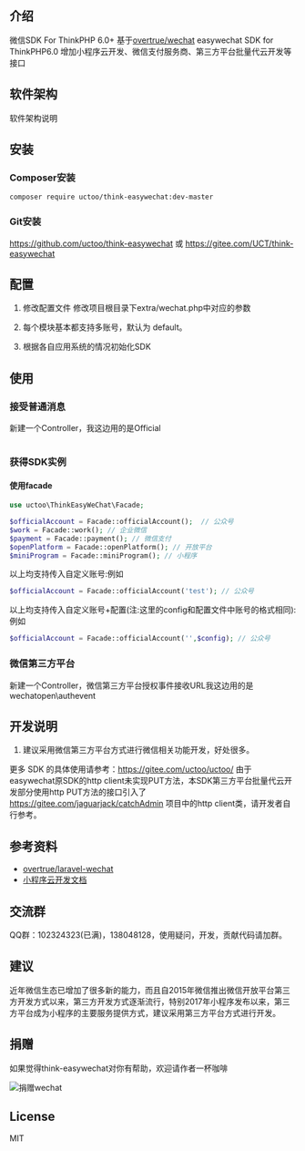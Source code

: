 
## 介绍
  微信SDK For ThinkPHP 6.0+ 基于[overtrue/wechat](https://github.com/overtrue/wechat)
  easywechat SDK for ThinkPHP6.0
  增加小程序云开发、微信支付服务商、第三方平台批量代云开发等接口
  
## 软件架构
软件架构说明


## 安装
### Composer安装
~~~
composer require uctoo/think-easywechat:dev-master
~~~
### Git安装
https://github.com/uctoo/think-easywechat
或
https://gitee.com/UCT/think-easywechat

## 配置
1. 修改配置文件
修改项目根目录下extra/wechat.php中对应的参数

2. 每个模块基本都支持多账号，默认为 default。

3. 根据各自应用系统的情况初始化SDK

## 使用
### 接受普通消息
新建一个Controller，我这边用的是Official
```php


```
### 获得SDK实例
#### 使用facade
```php
use uctoo\ThinkEasyWeChat\Facade;

$officialAccount = Facade::officialAccount();  // 公众号
$work = Facade::work(); // 企业微信
$payment = Facade::payment(); // 微信支付
$openPlatform = Facade::openPlatform(); // 开放平台
$miniProgram = Facade::miniProgram(); // 小程序  
```
以上均支持传入自定义账号:例如
```php
$officialAccount = Facade::officialAccount('test'); // 公众号
```

以上均支持传入自定义账号+配置(注:这里的config和配置文件中账号的格式相同):例如
```php
$officialAccount = Facade::officialAccount('',$config); // 公众号
```
### 微信第三方平台
新建一个Controller，微信第三方平台授权事件接收URL我这边用的是wechatopen\authevent



## 开发说明

1.  建议采用微信第三方平台方式进行微信相关功能开发，好处很多。

 更多 SDK 的具体使用请参考：https://gitee.com/uctoo/uctoo/
 由于easywechat原SDK的http client未实现PUT方法，本SDK第三方平台批量代云开发部分使用http PUT方法的接口引入了 https://gitee.com/jaguarjack/catchAdmin 项目中的http client类，请开发者自行参考。
 

## 参考资料
- [overtrue/laravel-wechat](https://raw.githubusercontent.com/overtrue/laravel-wechat)
- [小程序云开发文档](https://developers.weixin.qq.com/doc/oplatform/Third-party_Platforms/Mini_Programs/cloudbase/cloudbase.html)

## 交流群
QQ群：102324323(已满)，138048128，使用疑问，开发，贡献代码请加群。
## 建议
近年微信生态已增加了很多新的能力，而且自2015年微信推出微信开放平台第三方开发方式以来，第三方开发方式逐渐流行，特别2017年小程序发布以来，第三方平台成为小程序的主要服务提供方式，建议采用第三方平台方式进行开发。

## 捐赠
如果觉得think-easywechat对你有帮助，欢迎请作者一杯咖啡

![捐赠wechat](https://gitee.com/uctoo/uctoo/raw/master/Public/images/donate.png)

## License

MIT

